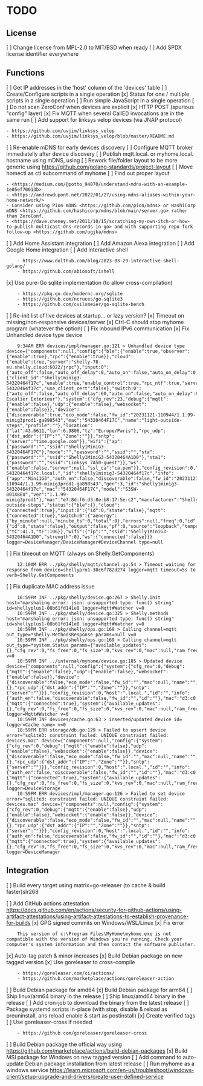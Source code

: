 TODO
====

License
-------

[ ] Change license from MPL-2.0 to MIT/BSD when ready
[ ] Add SPDX license identifier everywhere

Functions
---------

[ ] Get IP addresses in the 'host' column of the 'devices' table
[ ] Create/Configure scripts in a single operation
[x] Status for one / multiple scripts in a single operation
[ ] Run simple JavaScript in a single operation
[ ] Do not scan ZeroConf when devices are explicit
[x] HTTP POST (spurious "config" layer)
[x] Fix MQTT when several CallE() invocations are in the same run
[ ] Add support for linksys velop devices (via JNAP protocol) 

    - https://github.com/uvjim/linksys_velop
    - https://github.com/uvjim/linksys_velop/blob/master/README.md

[ ] Re-enable mDNS for early devices discovery
[ ] Configure MQTT broker immediatelly after device discovery
[ ] Publish mqtt.local. or myhome.local. hostname using mDNS, using
[ ] Rework file/folder layout to be more generic using <https://github.com/golang-standards/project-layout>
[ ] Move homectl as ctl subcommand of myhome
[ ] Find out proper layout

    - <https://medium.com/@potto_94870/understand-mdns-with-an-example-1e05ef70013b>
    - <https://andrewdupont.net/2022/01/27/using-mdns-aliases-within-your-home-network/>
    - Consider using Pion mDNS <https://github.com/pion/mdns> or HashiCorp mDNS <https://github.com/hashicorp/mdns/blob/main/server.go> rather than ZeroConf.
    - <https://dave.cheney.net/2011/10/15/scratching-my-own-itch-or-how-to-publish-multicast-dns-records-in-go> and with supporting repo fork follow-up <https://github.com/ugjka/mdns>

[ ] Add Home Assistant integration
[ ] Add Amazon Alexa integration
[ ] Add Google Home integration
[ ] Add interactive shell

        - https://www.dolthub.com/blog/2023-03-29-interactive-shell-golang/
        - https://github.com/abiosoft/ishell

[x] Use pure-Go sqlite implementation (to allow cross-compilation)

        - https://pkg.go.dev/modernc.org/sqlite
        - https://github.com/ncruces/go-sqlite3
        - https://github.com/cvilsmeier/go-sqlite-bench

[ ] Re-init list of live devices at startup... or lazy version?
[x] Timeout on missing/non-responsive devices/server
[x] Ctrl-C should stop myhome program (whatever the option)
[ ] Fix inbound IPv6 communication
[x] Fix Unhandled device type device

        9:34AM ERR devices/impl/manager.go:121 > Unhandled device type device={"components":null,"config":{"ble":{"enable":true,"observer":{"enable":true},"rpc":{"enable":true}},"cloud":{"enable":true,"server":"shelly-78-eu.shelly.cloud:6022/jrpc"},"input:0":{"auto_off":false,"auto_off_delay":0,"auto_on":false,"auto_on_delay":0,"id":0,"in_mode":"","initial_state":"","name":null},"mqtt":{"client_id":"shelly1minig3-54320464f17c","enable":true,"enable_control":true,"rpc_ntf":true,"server":"192.168.1.2:1883","status_ntf":true,"topic_prefix":"shelly1minig3-54320464f17c","use_client_cert":false},"switch:0":{"auto_off":false,"auto_off_delay":60,"auto_on":false,"auto_on_delay":60,"id":0,"in_mode":"follow","initial_state":"off","name":"Lumière Escalier Exterieur"},"system":{"cfg_rev":23,"debug":{"mqtt":{"enable":false},"udp":{"enable":false},"websocket":{"enable":false}},"device":{"discoverable":true,"eco_mode":false,"fw_id":"20231121-110944/1.1.99-minig3prod1-ga898543","mac":"54320464F17C","name":"light-outside-steps","profile":""},"location":{"lat":43.6611,"lon":6.9808,"tz":"Europe/Paris"},"rpc_udp":{"dst_addr":{"IP":"","Zone":""}},"sntp":{"server":"time.google.com"}},"wifi":{"ap":{"password":"","ssid":"Shelly1MiniG3-54320464F17C"},"mode":"","password":"","ssid":"","sta":{"password":"","ssid":"Shelly1MiniG3-54320464A1D0"},"sta1":{"password":"","ssid":"Linksys_7A50-guest"}},"ws":{"enable":false,"server":null,"ssl_ca":"ca.pem"}},"config_revision":0,"host":"shelly1minig3-54320464f17c.local.","id":"shelly1minig3-54320464f17c","info":{"app":"Mini1G3","auth_en":false,"discoverable":false,"fw_id":"20231121-110944/1.1.99-minig3prod1-ga898543","gen":3,"id":"shelly1minig3-54320464f17c","mac":"54320464F17C","model":"S3SW-001X8EU","ver":"1.1.99-minig3prod1"},"mac":"e7:8d:f6:d3:8e:b8:17:5e:c2","manufacturer":"Shelly","name":"light-outside-steps","status":{"ble":{},"cloud":{"connected":true},"input:0":{"id":0,"state":false},"mqtt":{"connected":true},"switch:0":{"aenergy":{"by_minute":null,"minute_ts":0,"total":0},"errors":null,"freq":0,"id":0,"input":{"id":0,"state":false},"output":false,"pf":0,"source":"loopback","temperature":{"tC":41.1,"tF":106}},"wifi":{"ip":"","ssid":"Shelly1MiniG3-54320464A1D0","strength":0},"ws":{"connected":false}}} logger=DeviceManager/DeviceManager#DeviceChannel type=null
        
 [ ] Fix timeout on MQTT (always on Shelly.GetComponents)

        12:10AM ERR ../pkg/shelly/mqtt/channel.go:54 > Timeout waiting for response from device=shellypro1-30c6f782d274 logger=mqtt timeout=5s to verb=Shelly.GetComponents

[ ] Fix duplicate MAC address issue

        10:59PM INF ../pkg/shelly/device.go:267 > Shelly.init host="marshaling error: json: unsupported type: func() string" id=shellyplus1-08b61fd141e8 logger=Mqtt#Watcher v=0
        10:59PM INF ../pkg/shelly/device.go:325 > Shelly.methods host="marshaling error: json: unsupported type: func() string" id=shellyplus1-08b61fd141e8 logger=Mqtt#Watcher v=0
        10:59PM INF ../pkg/shelly/ops.go:169 > Calling channel=mqtt out_type=*shelly.MethodsResponse params=null v=0
        10:59PM INF ../pkg/shelly/ops.go:169 > Calling channel=mqtt out_type=*system.Status params={"available_updates":{},"cfg_rev":0,"fs_free":0,"fs_size":0,"kvs_rev":0,"mac":null,"ram_free":0,"ram_size":0,"reset_reason":0,"restart_required":false,"schedule_rev":0,"time":"","unixtime":0,"uptime":0,"webhook_rev":0} v=0
        10:59PM INF ../internal/myhome/device.go:185 > Updated device device={"components":null,"config":{"system":{"cfg_rev":0,"debug":{"mqtt":{"enable":false},"udp":{"enable":false},"websocket":{"enable":false}},"device":{"discoverable":false,"eco_mode":false,"fw_id":"","mac":null,"name":"","profile":""},"location":{},"rpc_udp":{"dst_addr":{"IP":"","Zone":""}},"sntp":{"server":""}}},"config_revision":0,"host":".local.","id":"","info":{"auth_en":false,"discoverable":false,"fw_id":"","id":""},"mac":"d3:c0:7a:d4:50:f5:e3:51:3c","manufacturer":"Shelly","name":"","status":{"mqtt":{"connected":true},"system":{"available_updates":{},"cfg_rev":0,"fs_free":0,"fs_size":0,"kvs_rev":0,"mac":null,"ram_free":0,"ram_size":0,"reset_reason":0,"restart_required":false,"schedule_rev":0,"time":"","unixtime":0,"uptime":0,"webhook_rev":0}}} logger=Mqtt#Watcher v=0
        10:59PM INF devices/cache.go:63 > inserted/updated device id= logger=Cache name= v=0
        10:59PM ERR storage/db.go:129 > Failed to upsert device error="sqlite3: constraint failed: UNIQUE constraint failed: devices.mac" device={"components":null,"config":{"system":{"cfg_rev":0,"debug":{"mqtt":{"enable":false},"udp":{"enable":false},"websocket":{"enable":false}},"device":{"discoverable":false,"eco_mode":false,"fw_id":"","mac":null,"name":"","profile":""},"location":{},"rpc_udp":{"dst_addr":{"IP":"","Zone":""}},"sntp":{"server":""}}},"config_revision":0,"host":".local.","id":"","info":{"auth_en":false,"discoverable":false,"fw_id":"","id":""},"mac":"d3:c0:7a:d4:50:f5:e3:51:3c","manufacturer":"Shelly","name":"","status":{"mqtt":{"connected":true},"system":{"available_updates":{},"cfg_rev":0,"fs_free":0,"fs_size":0,"kvs_rev":0,"mac":null,"ram_free":0,"ram_size":0,"reset_reason":0,"restart_required":false,"schedule_rev":0,"time":"","unixtime":0,"uptime":0,"webhook_rev":0}}} logger=DeviceStorage
        10:59PM ERR devices/impl/manager.go:126 > Failed to set device error="sqlite3: constraint failed: UNIQUE constraint failed: devices.mac" device={"components":null,"config":{"system":{"cfg_rev":0,"debug":{"mqtt":{"enable":false},"udp":{"enable":false},"websocket":{"enable":false}},"device":{"discoverable":false,"eco_mode":false,"fw_id":"","mac":null,"name":"","profile":""},"location":{},"rpc_udp":{"dst_addr":{"IP":"","Zone":""}},"sntp":{"server":""}}},"config_revision":0,"host":".local.","id":"","info":{"auth_en":false,"discoverable":false,"fw_id":"","id":""},"mac":"d3:c0:7a:d4:50:f5:e3:51:3c","manufacturer":"Shelly","name":"","status":{"mqtt":{"connected":true},"system":{"available_updates":{},"cfg_rev":0,"fs_free":0,"fs_size":0,"kvs_rev":0,"mac":null,"ram_free":0,"ram_size":0,"reset_reason":0,"restart_required":false,"schedule_rev":0,"time":"","unixtime":0,"uptime":0,"webhook_rev":0}}} logger=DeviceManager

Integration
-----------

[ ] Build every target using matrix+go-releaser (to cache & build faster)slr268

[ ] Add GitHub actions attestation <https://docs.github.com/en/actions/security-for-github-actions/using-artifact-attestations/using-artifact-attestations-to-establish-provenance-for-builds>
[x] GPG signed commits on Windows/WSL/Linux
[x] Fix error

        This version of c:\Program Files\MyHome\myhome.exe is not compatible with the version of Windows you're running. Check your computer's system information and then contact the software publisher.
        
[x] Auto-tag patch & minor increases
[x] Build Debian package on new tagged version
[x] Use goreleaser to cross-compile

        - https://goreleaser.com/ci/actions/
        - https://github.com/marketplace/actions/goreleaser-action

[ ] Build Debian package for amd64
[x] Build Debian package for arm64
[ ] Ship linux/arm64 binary in the release
[ ] Ship linux/amd64 binary in the release
[ ] Add cron-job to download the binary from the latest release
[ ] Package systemd scripts in-place (with stop, disable & reload as preuninstall, ans reload enable & start as postinstall)
[x] Create verified tags
[ ] Use goreleaser-cross if needed

        - https://github.com/goreleaser/goreleaser-cross

[ ] Build Debian package the official way using <https://github.com/marketplace/actions/build-debian-packages>
[x] Build MSI package for Windows on new tagged version
[ ] Add command to auto-update Debian package installation from latest release
[ ] Run myhome as a windows service <https://learn.microsoft.com/en-us/troubleshoot/windows-client/setup-upgrade-and-drivers/create-user-defined-service>
